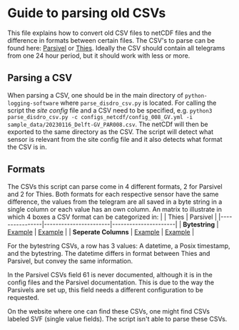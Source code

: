 # Guide to parsing old CSVs

This file explains how to convert old CSV files to netCDF files and the difference in formats between certain files. The CSV's to parse can be found here: [Parsivel](https://ruisdael.citg.tudelft.nl/parsivel) or [Thies](https://ruisdael.citg.tudelft.nl/thies/). Ideally the CSV should contain all telegrams from one 24 hour period, but it should work with less or more.


## Parsing a CSV
When parsing a CSV, one should be in the main directory of `python-logging-software` where `parse_disdro_csv.py` is located. For calling the script the *site config* file and a CSV need to be specified, e.g. `python3 parse_disdro_csv.py -c configs_netcdf/config_008_GV.yml -i sample_data/20230116_Delft-GV_PAR008.csv`. The netCDf will then be exported to the same directory as the CSV. The script will detect what sensor is relevant from the site config file and it also detects what format the CSV is in.

## Formats

The CSVs this script can parse come in 4 different formats, 2 for Parsivel and 2 for Thies. Both formats for each respective sensor have the same difference, the values from the telegram are all saved in a byte string in a single column or each value has an own column. An matrix to illustrate in which 4 boxes a CSV format can be categorized in:
|                | Thies | Parsivel   |
|----------------|-----------------------|----------------------|
| **Bytestring** |     [Example](https://ruisdael.citg.tudelft.nl/thies/Thies005_Cabauw/2021/M12/)      | [Example](https://ruisdael.citg.tudelft.nl/parsivel/PAR007_Cabauw_Tower/2023/202306/)      |
| **Seperate Columns**    |      [Example](https://ruisdael.citg.tudelft.nl/thies/Thies001_Green_Village/2021/202109/)     | [Example](https://ruisdael.citg.tudelft.nl/parsivel/PAR007_Cabauw_Tower/2023/202306/)    |


For the bytestring CSVs, a row has 3 values: A datetime, a Posix timestamp, and the bytestring. The datetime differs in format between Thies and Parsivel, but convey the same information. 

In the Parsivel CSVs field 61 is never documented, although it is in the config files and the Parsivel documentation. This is due to the way the Parsivels are set up, this field needs a different configuration to be requested. 

On the website where one can find these CSVs, one might find CSVs labeled SVF (single value fields). The script isn't able to parse these CSVs.